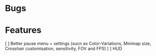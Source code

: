 # Bugs

# Features

[ ] Better pause menu + settings (sucn as Color-Variations, Minimap size, Crosshair customisation, sensitivity, FOV and FPS)
[ ] HUD